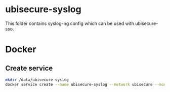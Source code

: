 # ubisecure-syslog
This folder contains syslog-ng config which can be used with ubisecure-sso.

# Docker

## Create service
```bash
mkdir /data/ubisecure-syslog
docker service create --name ubisecure-syslog --network ubisecure --mount type=bind,source=/data/ubisecure-syslog,destination=/logs balabit/syslog-ng
```
